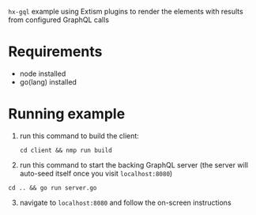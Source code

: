 `hx-gql` example using Extism plugins to render the elements with results from configured GraphQL calls

# Requirements

- node installed
- go(lang) installed

# Running example

1. run this command to build the client:
   ```
   cd client && nmp run build
   ```
2. run this command to start the backing GraphQL server
   (the server will auto-seed itself once you visit `localhost:8080`)
  ```
  cd .. && go run server.go
  ```
3. navigate to `localhost:8080` and follow the on-screen instructions
